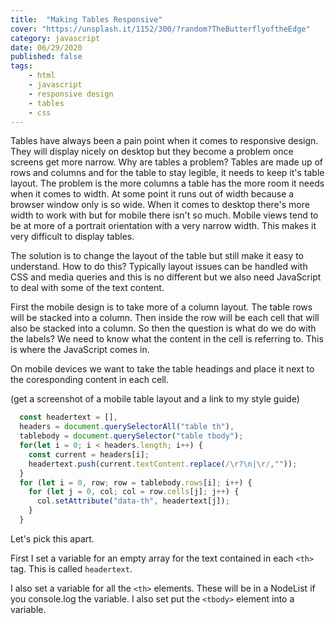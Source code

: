 ```yaml
---
title:  "Making Tables Responsive" 
cover: "https://unsplash.it/1152/300/?random?TheButterflyoftheEdge"
category: javascript
date: 06/29/2020
published: false
tags:
    - html
    - javascript
    - responsive design
    - tables
    - css
---
```


Tables have always been a pain point when it comes to responsive design. They will display nicely on desktop but they become a problem once screens get more narrow. Why are tables a problem? Tables are made up of rows and columns and for the table to stay legible, it needs to keep it's table layout. The problem is the more columns a table has the more room it needs when it comes to width. At some point it runs out of width because a browser window only is so wide. When it comes to desktop there's more width to work with but for mobile there isn't so much. Mobile views tend to be at more of a portrait orientation with a very narrow width. This makes it very difficult to display tables.

The solution is to change the layout of the table but still make it easy to understand. How to do this? Typically layout issues can be handled with CSS and media queries and this is no different but we also need JavaScript to deal with some of the text content.

First the mobile design is to take more of a column layout. The table rows will be stacked into a column. Then inside the row will be each cell that will also be stacked into a column. So then the question is what do we do with the labels? We need to know what the content in the cell is referring to. This is where the JavaScript comes in.

On mobile devices we want to take the table headings and place it next to the coresponding content in each cell.

(get a screenshot of a mobile table layout and a link to my style guide)

``` JavaScript
  const headertext = [],
  headers = document.querySelectorAll("table th"),
  tablebody = document.querySelector("table tbody");
  for(let i = 0; i < headers.length; i++) {
    const current = headers[i];
    headertext.push(current.textContent.replace(/\r?\n|\r/,""));
  } 
  for (let i = 0, row; row = tablebody.rows[i]; i++) {
    for (let j = 0, col; col = row.cells[j]; j++) {
      col.setAttribute("data-th", headertext[j]);
    } 
  }
  ```

  Let's pick this apart.

  First I set a variable for an empty array for the text contained in each `<th>` tag. This is called `headertext`.

  I also set a variable for all the `<th>` elements. These will be in a NodeList if you console.log the variable. I also set put the `<tbody>` element into a variable.

  
